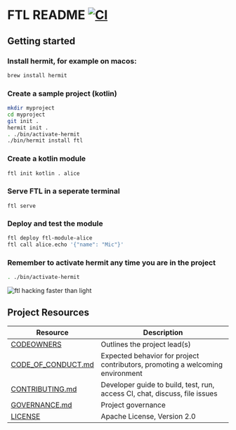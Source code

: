 # FTL README [![CI](https://github.com/TBD54566975/ftl/actions/workflows/ci.yml/badge.svg)](https://github.com/TBD54566975/ftl/actions/workflows/ci.yml)

## Getting started

### Install hermit, for example on macos:
```sh
brew install hermit
```

### Create a sample project (kotlin)
```sh
mkdir myproject
cd myproject
git init .
hermit init .
. ./bin/activate-hermit
./bin/hermit install ftl
```

### Create a kotlin module
```sh
ftl init kotlin . alice
```

### Serve FTL in a seperate terminal
`ftl serve`

### Deploy and test the module
```sh
ftl deploy ftl-module-alice
ftl call alice.echo '{"name": "Mic"}'
```



### Remember to activate hermit any time you are in the project
```sh
. ./bin/activate-hermit
```

![ftl hacking faster than light](https://github.com/TBD54566975/ftl/assets/14976/37b65b44-021b-4da1-abc2-a5dbcc126c47)




## Project Resources

| Resource                                   | Description                                                                    |
| ------------------------------------------ | ------------------------------------------------------------------------------ |
| [CODEOWNERS](./CODEOWNERS)                 | Outlines the project lead(s)                                                   |
| [CODE_OF_CONDUCT.md](./CODE_OF_CONDUCT.md) | Expected behavior for project contributors, promoting a welcoming environment |
| [CONTRIBUTING.md](./CONTRIBUTING.md)       | Developer guide to build, test, run, access CI, chat, discuss, file issues     |
| [GOVERNANCE.md](./GOVERNANCE.md)           | Project governance                                                             |
| [LICENSE](./LICENSE)                       | Apache License, Version 2.0                                                    |
